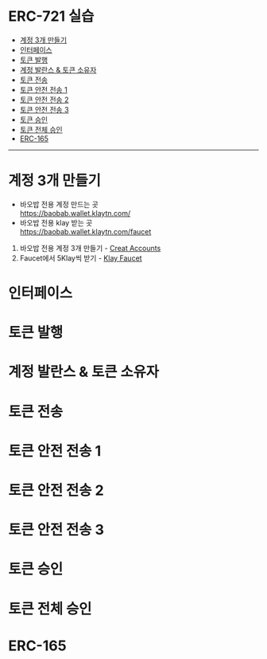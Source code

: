 # ERC-721 실습
- [계정 3개 만들기](#계정_3개_만들기)
- [인터페이스](#인터페이스)
- [토큰 발행](#토큰_발행)
- [계정 발란스 & 토큰 소유자](#계정_발란스_&_토큰_소유자)
- [토큰 전송](#토큰_전송)
- [토큰 안전 전송 1](#토큰_안전_전송_1)
- [토큰 안전 전송 2](#토큰_안전_전송_2)
- [토큰 안전 전송 3](#토큰_안전_전송_3)
- [토큰 승인](#토큰_승인)
- [토큰 전체 승인](#토큰_전체_승인)
- [ERC-165](#erc-165)
<hr>

# 계정 3개 만들기
- 바오밥 전용 계정 만드는 곳   
https://baobab.wallet.klaytn.com/
- 바오밥 전용 klay 받는 곳   
https://baobab.wallet.klaytn.com/faucet   

1. 바오밥 전용 계정 3개 만들기 - [Creat Accounts](https://github.com/lhn1455/TIL/blob/main/Inflearn/Klaytn%20%ED%81%B4%EB%A0%88%EC%9D%B4%ED%8A%BC%20%EB%B8%94%EB%A1%9D%EC%B2%B4%EC%9D%B8%20%EC%96%B4%ED%94%8C%EB%A6%AC%EC%BC%80%EC%9D%B4%EC%85%98%20%EB%A7%8C%EB%93%A4%EA%B8%B0%20-%20NFT/reference/Creat%20Accounts.md) 
2. Faucet에서 5Klay씩 받기 - [Klay Faucet](https://github.com/lhn1455/TIL/blob/main/Inflearn/Klaytn%20%ED%81%B4%EB%A0%88%EC%9D%B4%ED%8A%BC%20%EB%B8%94%EB%A1%9D%EC%B2%B4%EC%9D%B8%20%EC%96%B4%ED%94%8C%EB%A6%AC%EC%BC%80%EC%9D%B4%EC%85%98%20%EB%A7%8C%EB%93%A4%EA%B8%B0%20-%20NFT/reference/Klay%20Faucet.md)




# 인터페이스
# 토큰 발행
# 계정 발란스 & 토큰 소유자
# 토큰 전송
# 토큰 안전 전송 1
# 토큰 안전 전송 2
# 토큰 안전 전송 3
# 토큰 승인
# 토큰 전체 승인
# ERC-165

